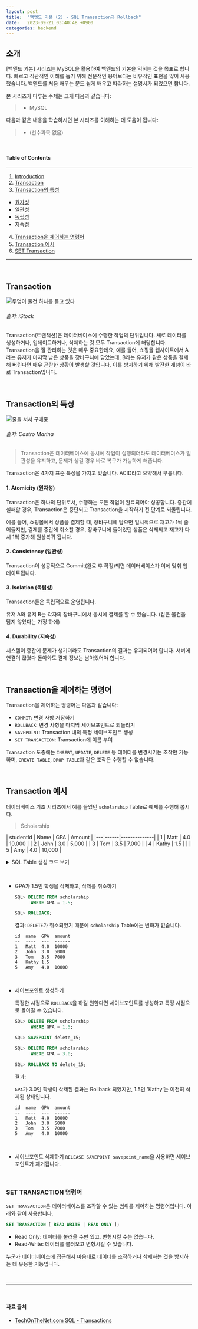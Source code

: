 ```yaml
---
layout: post
title:  "백엔드 기본 (2) - SQL Transaction과 Rollback"
date:   2023-09-21 03:40:48 +0900
categories: backend
---
```


## 소개
[백엔드 기본] 시리즈는 MySQL을 활용하여 백엔드의 기본을 익히는 것을 목표로 합니다. 빠르고 직관적인 이해를 돕기 위해 전문적인 용어보다는 비유적인 표현을 많이 사용했습니다. 백엔드를 처음 배우는 분도 쉽게 배우고 따라하는 설명서가 되었으면 합니다.

본 시리즈가 다루는 주제는 크게 다음과 같습니다:
> - MySQL

다음과 같은 내용을 학습하시면 본 시리즈를 이해하는 데 도움이 됩니다:
> - (선수과목 없음)

&nbsp;
&nbsp;
&nbsp;
&nbsp;
&nbsp;

#### Table of Contents
---
1. [Introduction](#소개)
2. [Transaction](#transaction)
3. [Transaction의 특성](#transaction의-특성)
  - [원자성](#1-atomicity-원자성)
  - [일관성](#2-consistency-일관성)
  - [독립성](#3-isolation-독립성)
  - [지속성](#4-durability-지속성)
4. [Transaction을 제어하는 명령어](#transaction을-제어하는-명령어)
5. [Transaction 예시](#transaction-예시)
6. [SET Transaction](#set-transaction-명령어)

---

&nbsp;
&nbsp;
&nbsp;
&nbsp;
&nbsp;

## Transaction
![두명이 물건 하나를 들고 있다](https://media.istockphoto.com/id/148051378/photo/shopping-violence.jpg?s=612x612&w=0&k=20&c=EfUE9wG_dFwICf0hkZyVQJB4XSjlRZ1VeLQy-HS578I=)
###### 출처: iStock
Transaction(트랜잭션)은 데이터베이스에 수행한 작업의 단위입니다. 새로 데이터를 생성하거나, 업데이트하거나, 삭제하는 것 모두 Transaction에 해당합니다. Transaction을 잘 관리하는 것은 매우 중요한데요, 예를 들어, 쇼핑몰 웹사이트에서 A라는 유저가 마지막 남은 상품을 장바구니에 담았는데, B라는 유저가 같은 상품을 결제해 버린다면 매우 곤란한 상황이 발생할 것입니다. 이를 방지하기 위해 발전한 개념이 바로 Transaction입니다.


&nbsp;

## Transaction의 특성


![줄을 서서 구매중](https://blog.ucsusa.org/wp-content/uploads/2023/03/walmart-1-scaled-e1678729626831.jpg)
###### 출처: Castro Marina

> Transaction은 데이터베이스에 동시에 작업이 실행되더라도 데이터베이스가 일관성을 유지하고, 문제가 생길 경우 바로 복구가 가능하게 해줍니다.

Transaction은 4가지 표준 특성을 가지고 있습니다. ACID라고 요약해서 부릅니다.

#### **1. Atomicity (원자성)**
  Transaction은 하나의 단위로서, 수행하는 모든 작업이 완료되어야 성공합니다. 중간에 실패할 경우, Transaction은 중단되고 Transaction을 시작하기 전 단계로 되돌립니다.

  예를 들어, 쇼핑몰에서 상품을 결제할 때, 장바구니에 담으면 일시적으로 재고가 1씩 줄어들지만, 결제를 중간에 취소할 경우, 장바구니에 들어있던 상품은 삭제되고 재고가 다시 1씩 증가해 원상복귀 됩니다.

#### **2. Consistency (일관성)**
  Transaction이 성공적으로 Commit(완료 후 확정)되면 데이터베이스가 이에 맞춰 업데이트됩니다.

#### **3. Isolation (독립성)**
  Transaction들은 독립적으로 운영됩니다.

  유저 A와 유저 B는 각자의 장바구니에서 동시에 결제를 할 수 있습니다. (같은 물건을 담지 않았다는 가정 하에)

#### **4. Durability (지속성)**
  시스템이 중간에 문제가 생기더라도 Transaction의 결과는 유지되어야 합니다. 서버에 연결이 끊겼다 돌아와도 결제 정보는 남아있어야 합니다.


&nbsp;

## Transaction을 제어하는 명령어

Transaction을 제어하는 명령어는 다음과 같습니다:

- `COMMIT`: 변경 사항 저장하기
- `ROLLBACK`: 변경 사항을 마지막 세이브포인트로 되돌리기
- `SAVEPOINT`: Transaction 내의 특정 세이브포인트 생성
- `SET TRANSACTION`: Transaction에 이름 부여

Transaction 도중에는 `INSERT`, `UPDATE`, `DELETE` 등 데이터를 변경시키는 조작만 가능하며, `CREATE TABLE`, `DROP TABLE`과 같은 조작은 수행할 수 없습니다.

&nbsp;

## Transaction 예시

데이터베이스 기초 시리즈에서 예를 들었던 `scholarship` Table로 예제를 수행해 봅시다.

> Scholarship

  | studentId | Name | GPA   | Amount   |
  |---|------|--------------|
  | 1 | Matt  | 4.0 | 10,000 |
  | 2 | John  | 3.0  | 5,000 |
  | 3 | Tom  | 3.5  | 7,000 |
  | 4 | Kathy  | 1.5  |  |
  | 5 | Amy | 4.0 | 10,000 |

<details>
<summary>SQL Table 생성 코드 보기</summary>
<div markdown="1">

  ```sql
  CREATE TABLE scholarship (
      id INT PRIMARY KEY,
      name VARCHAR(50),
      GPA DECIMAL(3,1),
      amount DECIMAL(10, 2)
  );

  INSERT INTO scholarship (id, Name, GPA, amount) VALUES
  (1, 'Matt', 4.0, 10000),
  (2, 'John', 3.0, 5000),
  (3, 'Tom', 3.5, 7000),
  (4, 'Kathy', 1.5, NULL),
  (5, 'Amy', 4.0, 10000);
  ```
</div>
</details>

&nbsp;

- GPA가 1.5인 학생을 삭제하고, 삭제를 취소하기

  ```sql
  SQL> DELETE FROM scholarship
        WHERE GPA = 1.5;

  SQL> ROLLBACK;
  ```

  결과:
  `DELETE`가 취소되었기 때문에 `scholarship` Table에는 변화가 없습니다.
  ```
  id  name  GPA  amount
  --  ----  ---  ------
  1   Matt  4.0  10000
  2   John  3.0  5000
  3   Tom   3.5  7000
  4   Kathy 1.5
  5   Amy   4.0  10000
  ```

&nbsp;

- 세이브포인트 생성하기

  특정한 시점으로 `ROLLBACK`을 하길 원한다면 세이브포인트를 생성하고 특정 시점으로 돌아갈 수 있습니다.

    ```sql
    SQL> DELETE FROM scholarship
          WHERE GPA = 1.5;

    SQL> SAVEPOINT delete_15;

    SQL> DELETE FROM scholarship
          WHERE GPA = 3.0;

    SQL> ROLLBACK TO delete_15;
    ```

  결과:

  `GPA`가 3.0인 학생이 삭제된 결과는 Rollback 되었지만, 1.5인 'Kathy'는 여전히 삭제된 상태입니다.
  ```
  id  name  GPA  amount
  --  ----  ---  ------
  1   Matt  4.0  10000
  2   John  3.0  5000
  3   Tom   3.5  7000
  5   Amy   4.0  10000
  ```

&nbsp;

- 세이브포인트 삭제하기
  `RELEASE SAVEPOINT savepoint_name`을 사용하면 세이브포인트가 제거됩니다.

&nbsp;

### SET TRANSACTION 명령어

`SET TRANSACTION`은 데이터베이스를 조작할 수 있는 범위를 제어하는 명령어입니다. 아래와 같이 사용합니다.
```sql
SET TRANSACTION [ READ WRITE | READ ONLY ];
```
- Read Only: 데이터를 불러올 수만 있고, 변형시킬 수는 없습니다.
- Read-Write: 데이터를 불러오고 변형시킬 수 있습니다.

누군가 데이터베이스에 접근해서 마음대로 데이터를 조작하거나 삭제하는 것을 방지하는 데 유용한 기능입니다.




&nbsp;
&nbsp;

---

&nbsp;
&nbsp;
&nbsp;
&nbsp;
&nbsp;

#### 자료 출처
- [TechOnTheNet.com SQL - Transactions](#https://www.tutorialspoint.com/sql/sql-transactions.htm)